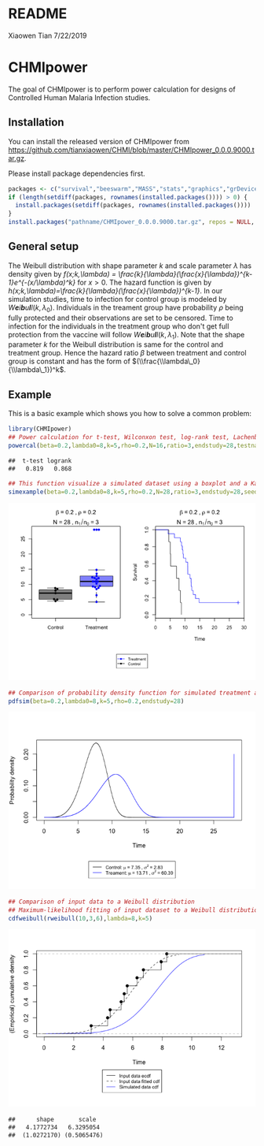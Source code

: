 README
================
Xiaowen Tian
7/22/2019

CHMIpower
=========

<!-- badges: start -->
<!-- badges: end -->
The goal of CHMIpower is to perform power calculation for designs of Controlled Human Malaria Infection studies.

Installation
------------

You can install the released version of CHMIpower from <https://github.com/tianxiaowen/CHMI/blob/master/CHMIpower_0.0.0.9000.tar.gz>.

Please install package dependencies first.

``` r
packages <- c("survival","beeswarm","MASS","stats","graphics","grDevices")
if (length(setdiff(packages, rownames(installed.packages()))) > 0) {
  install.packages(setdiff(packages, rownames(installed.packages())))  
}
install.packages("pathname/CHMIpower_0.0.0.9000.tar.gz", repos = NULL, type = "source")
```

General setup
-------------

The Weibull distribution with shape parameter *k* and scale parameter *λ* has density given by *f(x;k,\lambda) = \frac{k}{\lambda}(\frac{x}{\lambda})^{k-1}e^{-(x/\lambda)^k}* for *x* &gt; 0. The hazard function is given by *h(x;k,\lambda)=\frac{k}{\lambda}(\frac{x}{\lambda})^{k-1}*. In our simulation studies, time to infection for control group is modeled by *W**e**i**b**u**l**l*(*k*, *λ*<sub>0</sub>). Individuals in the treament group have probability *ρ* being fully protected and their observations are set to be censored. Time to infection for the individuals in the treatment group who don't get full protection from the vaccine will follow *W**e**i**b**u**l**l*(*k*, *λ*<sub>1</sub>). Note that the shape parameter *k* for the Weibull distribution is same for the control and treatment group. Hence the hazard ratio *β* between treatment and control group is constant and has the form of $(\\frac{\\lambda\_0}{\\lambda\_1})^k$.

Example
-------

This is a basic example which shows you how to solve a common problem:

``` r
library(CHMIpower)
## Power calculation for t-test, Wilconxon test, log-rank test, Lachenbruch test, and likelihood ratio test for mixture models.
powercal(beta=0.2,lambda0=8,k=5,rho=0.2,N=16,ratio=3,endstudy=28,testname=c('t-test','logrank'),alpha=0.05,seed=1)
```

    ##  t-test logrank 
    ##   0.819   0.868

``` r
## This function visualize a simulated dataset using a boxplot and a Kaplan-Meier curve.
simexample(beta=0.2,lambda0=8,k=5,rho=0.2,N=28,ratio=3,endstudy=28,seed=1)
```

![](README_files/figure-markdown_github/unnamed-chunk-1-1.png)

``` r
## Comparison of probability density function for simulated treatment and control group.
pdfsim(beta=0.2,lambda0=8,k=5,rho=0.2,endstudy=28)
```

![](README_files/figure-markdown_github/unnamed-chunk-1-2.png)

``` r
## Comparison of input data to a Weibull distribution
## Maximum-likelihood fitting of input dataset to a Weibull distribution
cdfweibull(rweibull(10,3,6),lambda=8,k=5)
```

![](README_files/figure-markdown_github/unnamed-chunk-1-3.png)

    ##      shape       scale  
    ##   4.1772734   6.3295054 
    ##  (1.0272170) (0.5065476)
